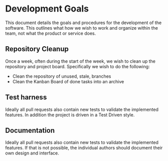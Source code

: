 # Development Goals

This document details the goals and procedures for the development of the software.
This outlines what how we wish to work and organize within the team, not what the product or service does.

## Repository Cleanup

Once a week, often during the start of the week, we wish to clean up the repository and project board.
Specifically we wish to do the following:

* Clean the repository of unused, stale, branches
* Clean the Kanban Board of done tasks into an archive

## Test harness

Ideally all pull requests also contain new tests to validate the implemented features.
In addition the project is driven in a Test Driven style.

## Documentation

Ideally all pull requests also contain new tests to validate the implemented features.
If that is not possible, the individual authors should document their own design and interface.
